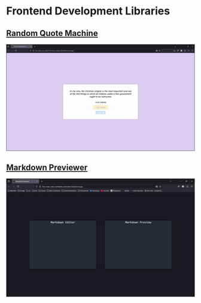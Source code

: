 # Frontend Development Libraries
## [Random Quote Machine](https://free-code-camp-tau.vercel.app/)
![Random Quote Machine](.deployment/random-quote-machine.png)

## [Markdown Previewer](https://free-code-camp-markdown-previewer-liard.vercel.app/)
![Markdown Previewer](.deployment/markdown-previewer.png)

